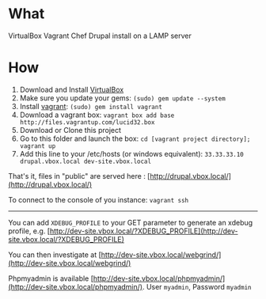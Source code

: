 # What
VirtualBox Vagrant Chef Drupal install on a LAMP server


# How
1. Download and Install [VirtualBox](http://www.virtualbox.org/)
2. Make sure you update your gems:
    `(sudo) gem update --system`
3. Install [vagrant](http://vagrantup.com/):
    `(sudo) gem install vagrant`
4. Download a vagrant box:
    `vagrant box add base http://files.vagrantup.com/lucid32.box`
5. Download or Clone this project
6. Go to this folder and launch the box:
    `cd [vagrant project directory];
    vagrant up`
7. Add this line to your /etc/hosts (or windows equivalent):
    `33.33.33.10  drupal.vbox.local dev-site.vbox.local`


That's it, files in "public" are served here : [http://drupal.vbox.local/](http://drupal.vbox.local/)

To connect to the console of you instance:
    `vagrant ssh`

--------

You can add `XDEBUG_PROFILE` to your GET parameter to generate an xdebug profile, e.g. [http://dev-site.vbox.local/?XDEBUG_PROFILE](http://dev-site.vbox.local/?XDEBUG_PROFILE)

You can then investigate at [http://dev-site.vbox.local/webgrind/](http://dev-site.vbox.local/webgrind/)

Phpmyadmin is available [http://dev-site.vbox.local/phpmyadmin/](http://dev-site.vbox.local/phpmyadmin/). User `myadmin`, Password `myadmin`


